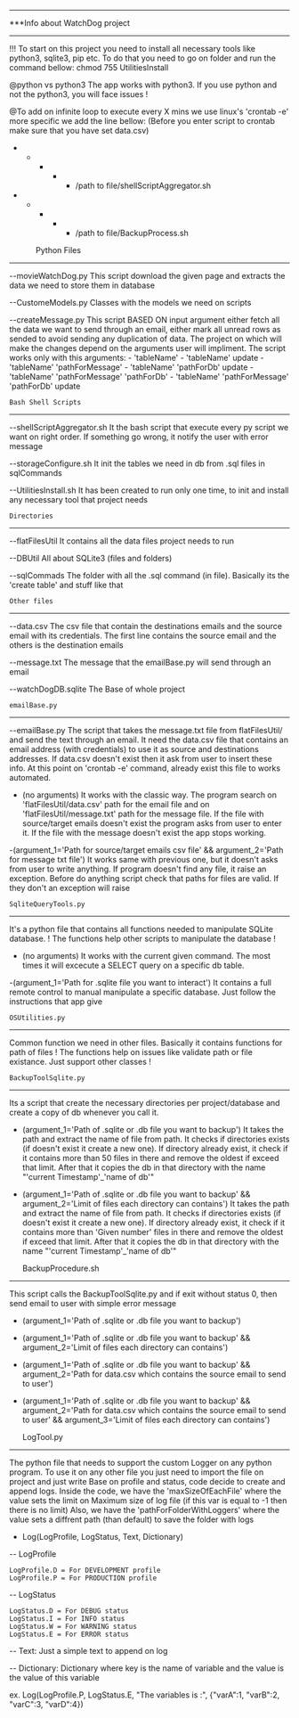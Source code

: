 _________________________________
***Info about WatchDog project
_________________________________

!!! To start on this project you need to install all necessary tools like python3, sqlite3, pip etc. To do that you need to go on folder and run the command bellow:
chmod 755 UtilitiesInstall 


@python vs python3
The app works with python3. If you use python and not the python3, you will face issues !

@To add on infinite loop to execute every X mins we use linux's 'crontab -e' more specific we add the 
line bellow: (Before you enter script to crontab make sure that you have set data.csv)
* * * * * /path to file/shellScriptAggregator.sh
* * * * * /path to file/BackupProcess.sh

	
	Python Files
_________________________________

--movieWatchDog.py
This script download the given page and extracts the data we need to store them in database

--CustomeModels.py
Classes with the models we need on scripts

--createMessage.py
This script BASED ON input argument either fetch all the data we want to send through an email, either mark all unread rows as sended to avoid sending any duplication of data. The project on which will make the changes
depend on the arguments user will impliment.
The script works only with this arguments:
	- 'tableName'
    - 'tableName' update
    - 'tableName' 'pathForMessage'
    - 'tableName' 'pathForDb' update
    - 'tableName' 'pathForMessage' 'pathForDb'
    - 'tableName' 'pathForMessage' 'pathForDb' update


	Bash Shell Scripts
_________________________________

--shellScriptAggregator.sh
It the bash script that execute every py script we want on right order. If something go wrong, it notify the user with error message

--storageConfigure.sh
It init the tables we need in db from .sql files in sqlCommands

--UtilitiesInstall.sh
It has been created to run only one time, to init and install any necessary tool that project needs


	Directories
_________________________________

--flatFilesUtil
It contains all the data files project needs to run 	

--DBUtil
All about SQLite3 (files and folders)

--sqlCommads
The folder with all the .sql command (in file). Basically its the 'create table' and stuff like that


	Other files
_________________________________

--data.csv
The csv file that contain the destinations emails and the source email with its credentials. The first line contains the source email and the others is the destination emails

--message.txt 
The message that the emailBase.py will send through an email
	
--watchDogDB.sqlite
The Base of whole project


	emailBase.py
_________________________________

--emailBase.py
The script that takes the message.txt file from flatFilesUtil/ and send the text through an email. It need the data.csv file that contains an email address (with credentials) 
to use it as source and destinations addresses. If data.csv doesn't exist then it ask from user to insert these info. At this point on 'crontab -e' command, already exist this file 
to works automated.

- (no arguments) 
It works with the classic way. 
The program search on 'flatFilesUtil/data.csv' path for the email file and on 'flatFilesUtil/message.txt' path for the message file. 
If the file with source/target emails doesn't exist the program asks from user to enter it.
If the file with the message doesn't exist the app stops working.

-(argument_1='Path for source/target emails csv file' && argument_2='Path for message txt file')
It works same with previous one, but it doesn't asks from user to write anything. If program doesn't find any file, it raise an exception.
Before do anything script check that paths for files are valid. If they don't an exception will raise


	SqliteQueryTools.py
_________________________________

It's a python file that contains all functions needed to manipulate SQLite database.
! The functions help other scripts to manipulate the database !

- (no arguments) 
It works with the current given command. The most times it will excecute a SELECT query on a specific db table.

-(argument_1='Path for .sqlite file you want to interact')
It contains a full remote control to manual manipulate a specific database. Just follow the instructions that app give



	OSUtilities.py
_________________________________

Common function we need in other files. Basically it contains functions for path of files
! The functions help on issues like validate path or file existance. Just support other classes !


	BackupToolSqlite.py
_________________________________

Its a script that create the necessary directories per project/database and create a copy of db whenever you call it.

- (argument_1='Path of .sqlite or .db file you want to backup')
It takes the path and extract the name of file from path. It checks if directories exists (if doesn't exist it create a new one). If directory already exist, it check if it contains more than 50 files in there and 
remove the oldest if exceed that limit. After that it copies the db in that directory with the name "'current Timestamp'_'name of db'"

- (argument_1='Path of .sqlite or .db file you want to backup' && argument_2='Limit of files each directory can contains')
It takes the path and extract the name of file from path. It checks if directories exists (if doesn't exist it create a new one). If directory already exist, it check if it contains more than 'Given number' files in 
there and remove the oldest if exceed that limit. After that it copies the db in that directory with the name "'current Timestamp'_'name of db'"

	
	BackupProcedure.sh
_________________________________

This script calls the BackupToolSqlite.py and if exit without status 0, then send email to user with simple error message
- (argument_1='Path of .sqlite or .db file you want to backup')
- (argument_1='Path of .sqlite or .db file you want to backup' && argument_2='Limit of files each directory can contains')
- (argument_1='Path of .sqlite or .db file you want to backup' && argument_2='Path for data.csv which contains the source email to send to user')
- (argument_1='Path of .sqlite or .db file you want to backup' && argument_2='Path for data.csv which contains the source email to send to user' && argument_3='Limit of files each directory can contains')


	LogTool.py
_________________________________

The python file that needs to support the custom Logger on any python program. To use it on any other file you just need to import the file on project and just write 
Base on profile and status, code decide to create and append logs.
Inside the code, we have the 'maxSizeOfEachFile' where the value sets the limit on Maximum size of log file (if this var is equal to -1 then there is no limit)
Also, we have the 'pathForFolderWithLoggers' where the value sets a diffrent path (than default) to save the folder with logs
* Log(LogProfile, LogStatus, Text, Dictionary)

-- LogProfile
    
    LogProfile.D = For DEVELOPMENT profile
    LogProfile.P = For PRODUCTION profile
    
-- LogStatus
    
    LogStatus.D = For DEBUG status    
    LogStatus.I = For INFO status
    LogStatus.W = For WARNING status
    LogStatus.E = For ERROR status
    
-- Text: Just a simple text to append on log

-- Dictionary: Dictionary where key is the name of variable and the value is the value of this variable 

ex. Log(LogProfile.P, LogStatus.E, "The variables is :", {"varA":1, "varB":2, "varC":3, "varD":4})
